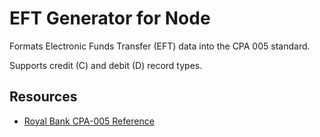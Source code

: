 # EFT Generator for Node

Formats Electronic Funds Transfer (EFT) data into the CPA 005 standard.

Supports credit (C) and debit (D) record types.

## Resources

- [Royal Bank CPA-005 Reference](https://www.rbcroyalbank.com/ach/file-451771.pdf)

